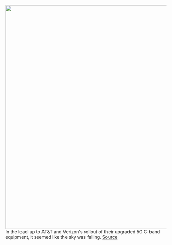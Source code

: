 <img src='https://cdn.vox-cdn.com/thumbor/Tv5qI3J9VbcEX31RglUjXIfbVZg=/0x0:5255x3582/1200x800/filters:focal(709x2349:1549x3189)/cdn.vox-cdn.com/uploads/chorus_image/image/70441662/1233237286.0.jpg' width='700px' /><br/>
In the lead-up to AT&T and Verizon's rollout of their upgraded 5G C-band equipment, it seemed like the sky was falling.
<a href='https://www.theverge.com/2022/1/27/22899835/att-verizon-5g-rollout-major-airlines-regional-airports-faa-restrictions'> Source <a/>